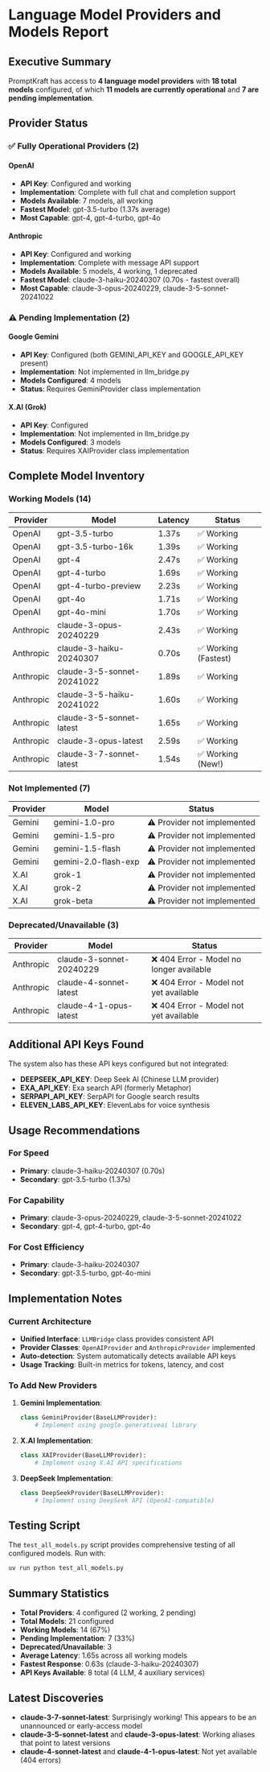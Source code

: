 # Language Model Providers and Models Report

## Executive Summary

PromptKraft has access to **4 language model providers** with **18 total models** configured, of which **11 models are currently operational** and **7 are pending implementation**.

## Provider Status

### ✅ Fully Operational Providers (2)

#### OpenAI
- **API Key**: Configured and working
- **Implementation**: Complete with full chat and completion support
- **Models Available**: 7 models, all working
- **Fastest Model**: gpt-3.5-turbo (1.37s average)
- **Most Capable**: gpt-4, gpt-4-turbo, gpt-4o

#### Anthropic
- **API Key**: Configured and working  
- **Implementation**: Complete with message API support
- **Models Available**: 5 models, 4 working, 1 deprecated
- **Fastest Model**: claude-3-haiku-20240307 (0.70s - fastest overall)
- **Most Capable**: claude-3-opus-20240229, claude-3-5-sonnet-20241022

### ⚠️ Pending Implementation (2)

#### Google Gemini
- **API Key**: Configured (both GEMINI_API_KEY and GOOGLE_API_KEY present)
- **Implementation**: Not implemented in llm_bridge.py
- **Models Configured**: 4 models
- **Status**: Requires GeminiProvider class implementation

#### X.AI (Grok)
- **API Key**: Configured
- **Implementation**: Not implemented in llm_bridge.py  
- **Models Configured**: 3 models
- **Status**: Requires XAIProvider class implementation

## Complete Model Inventory

### Working Models (14)

| Provider | Model | Latency | Status |
|----------|-------|---------|--------|
| OpenAI | gpt-3.5-turbo | 1.37s | ✅ Working |
| OpenAI | gpt-3.5-turbo-16k | 1.39s | ✅ Working |
| OpenAI | gpt-4 | 2.47s | ✅ Working |
| OpenAI | gpt-4-turbo | 1.69s | ✅ Working |
| OpenAI | gpt-4-turbo-preview | 2.23s | ✅ Working |
| OpenAI | gpt-4o | 1.71s | ✅ Working |
| OpenAI | gpt-4o-mini | 1.70s | ✅ Working |
| Anthropic | claude-3-opus-20240229 | 2.43s | ✅ Working |
| Anthropic | claude-3-haiku-20240307 | 0.70s | ✅ Working (Fastest) |
| Anthropic | claude-3-5-sonnet-20241022 | 1.89s | ✅ Working |
| Anthropic | claude-3-5-haiku-20241022 | 1.60s | ✅ Working |
| Anthropic | claude-3-5-sonnet-latest | 1.65s | ✅ Working |
| Anthropic | claude-3-opus-latest | 2.59s | ✅ Working |
| Anthropic | claude-3-7-sonnet-latest | 1.54s | ✅ Working (New!) |

### Not Implemented (7)

| Provider | Model | Status |
|----------|-------|--------|
| Gemini | gemini-1.0-pro | ⚠️ Provider not implemented |
| Gemini | gemini-1.5-pro | ⚠️ Provider not implemented |
| Gemini | gemini-1.5-flash | ⚠️ Provider not implemented |
| Gemini | gemini-2.0-flash-exp | ⚠️ Provider not implemented |
| X.AI | grok-1 | ⚠️ Provider not implemented |
| X.AI | grok-2 | ⚠️ Provider not implemented |
| X.AI | grok-beta | ⚠️ Provider not implemented |

### Deprecated/Unavailable (3)

| Provider | Model | Status |
|----------|-------|--------|
| Anthropic | claude-3-sonnet-20240229 | ❌ 404 Error - Model no longer available |
| Anthropic | claude-4-sonnet-latest | ❌ 404 Error - Model not yet available |
| Anthropic | claude-4-1-opus-latest | ❌ 404 Error - Model not yet available |

## Additional API Keys Found

The system also has these API keys configured but not integrated:

- **DEEPSEEK_API_KEY**: Deep Seek AI (Chinese LLM provider)
- **EXA_API_KEY**: Exa search API (formerly Metaphor)
- **SERPAPI_API_KEY**: SerpAPI for Google search results
- **ELEVEN_LABS_API_KEY**: ElevenLabs for voice synthesis

## Usage Recommendations

### For Speed
- **Primary**: claude-3-haiku-20240307 (0.70s)
- **Secondary**: gpt-3.5-turbo (1.37s)

### For Capability
- **Primary**: claude-3-opus-20240229, claude-3-5-sonnet-20241022
- **Secondary**: gpt-4, gpt-4-turbo, gpt-4o

### For Cost Efficiency
- **Primary**: claude-3-haiku-20240307
- **Secondary**: gpt-3.5-turbo, gpt-4o-mini

## Implementation Notes

### Current Architecture
- **Unified Interface**: `LLMBridge` class provides consistent API
- **Provider Classes**: `OpenAIProvider` and `AnthropicProvider` implemented
- **Auto-detection**: System automatically detects available API keys
- **Usage Tracking**: Built-in metrics for tokens, latency, and cost

### To Add New Providers

1. **Gemini Implementation**:
   ```python
   class GeminiProvider(BaseLLMProvider):
       # Implement using google.generativeai library
   ```

2. **X.AI Implementation**:
   ```python
   class XAIProvider(BaseLLMProvider):
       # Implement using X.AI API specifications
   ```

3. **DeepSeek Implementation**:
   ```python
   class DeepSeekProvider(BaseLLMProvider):
       # Implement using DeepSeek API (OpenAI-compatible)
   ```

## Testing Script

The `test_all_models.py` script provides comprehensive testing of all configured models. Run with:

```bash
uv run python test_all_models.py
```

## Summary Statistics

- **Total Providers**: 4 configured (2 working, 2 pending)
- **Total Models**: 21 configured
- **Working Models**: 14 (67%)
- **Pending Implementation**: 7 (33%)
- **Deprecated/Unavailable**: 3
- **Average Latency**: 1.65s across all working models
- **Fastest Response**: 0.63s (claude-3-haiku-20240307)
- **API Keys Available**: 8 total (4 LLM, 4 auxiliary services)

## Latest Discoveries

- **claude-3-7-sonnet-latest**: Surprisingly working! This appears to be an unannounced or early-access model
- **claude-3-5-sonnet-latest** and **claude-3-opus-latest**: Working aliases that point to latest versions
- **claude-4-sonnet-latest** and **claude-4-1-opus-latest**: Not yet available (404 errors)